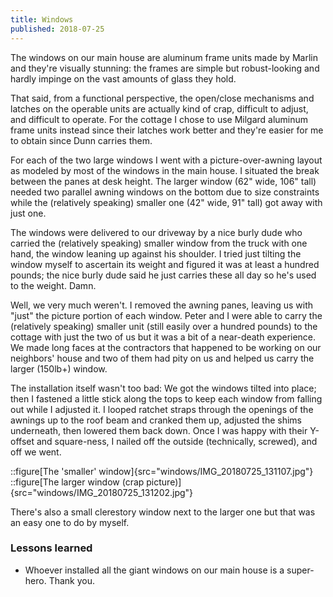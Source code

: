 ```yaml
---
title: Windows
published: 2018-07-25
---
```


The windows on our main house are aluminum frame units made by Marlin and they're visually stunning: the frames are simple but robust-looking and hardly impinge on the vast amounts of glass they hold.

That said, from a functional perspective, the open/close mechanisms and latches on the operable units are actually kind of crap, difficult to adjust, and difficult to operate.
For the cottage I chose to use Milgard aluminum frame units instead since their latches work better and they're easier for me to obtain since Dunn carries them.

For each of the two large windows I went with a picture-over-awning layout as modeled by most of the windows in the main house. I situated the break between the panes at desk height.
The larger window (62" wide, 106" tall) needed two parallel awning windows on the bottom due to size constraints while the (relatively speaking) smaller one (42" wide, 91" tall)
got away with just one.

The windows were delivered to our driveway by a nice burly dude who carried the (relatively speaking) smaller window from the truck with one hand, the window leaning up against his shoulder.
I tried just tilting the window myself to ascertain its weight and figured it was at least a hundred pounds; the nice burly dude said he just carries these all day so he's used to the weight. Damn.

Well, we very much weren't. I removed the awning panes, leaving us with "just" the picture portion of each window.
Peter and I were able to carry the (relatively speaking) smaller unit (still easily over a hundred pounds) to the cottage with just the two of us but it was a bit of a near-death experience.
We made long faces at the contractors that happened to be working on our neighbors' house and two of them had pity on us and helped us carry the larger (150lb+) window.

The installation itself wasn't too bad: We got the windows tilted into place; then I fastened a little stick along the tops to keep each window from falling out while I adjusted it.
I looped ratchet straps through the openings of the awnings up to the roof beam and cranked them up, adjusted the shims underneath, then lowered them back down.
Once I was happy with their Y-offset and square-ness, I nailed off the outside (technically, screwed), and off we went.

::figure[The 'smaller' window]{src="windows/IMG_20180725_131107.jpg"}
::figure[The larger window (crap picture)]{src="windows/IMG_20180725_131202.jpg"}

There's also a small clerestory window next to the larger one but that was an easy one to do by myself.

### Lessons learned

- Whoever installed all the giant windows on our main house is a super-hero. Thank you.
